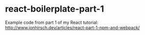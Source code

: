 # react-boilerplate-part-1

Example code from part 1 of my React tutorial: http://www.jonhirsch.dev/articles/react-part-1-npm-and-webpack/
